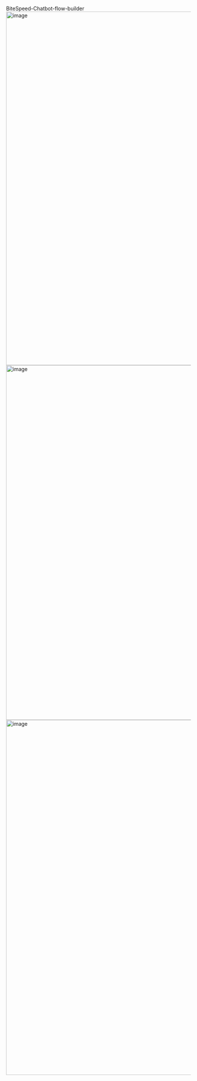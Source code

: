 BiteSpeed-Chatbot-flow-builder
<img width="1910" height="962" alt="image" src="https://github.com/user-attachments/assets/774c01b4-a3ff-43c7-9e2c-8adeecb6df41" />
<img width="1918" height="965" alt="image" src="https://github.com/user-attachments/assets/34a3980a-3912-4ee6-a2e8-8c08641c2d30" />
<img width="1918" height="966" alt="image" src="https://github.com/user-attachments/assets/6f0098f4-0940-48b6-9f95-ab736e07a6c6" />
